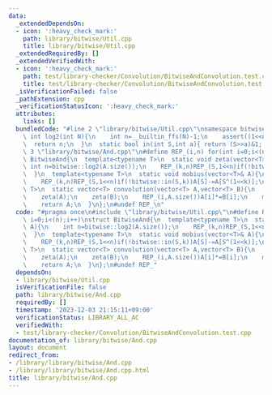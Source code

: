 ```yaml
---
data:
  _extendedDependsOn:
  - icon: ':heavy_check_mark:'
    path: library/bitwise/Util.cpp
    title: library/bitwise/Util.cpp
  _extendedRequiredBy: []
  _extendedVerifiedWith:
  - icon: ':heavy_check_mark:'
    path: test/library-checker/Convolution/BitwiseAndConvolution.test.cpp
    title: test/library-checker/Convolution/BitwiseAndConvolution.test.cpp
  _isVerificationFailed: false
  _pathExtension: cpp
  _verificationStatusIcon: ':heavy_check_mark:'
  attributes:
    links: []
  bundledCode: "#line 2 \"library/bitwise/Util.cpp\"\nnamespace bitwise{\n  static\
    \ int log2(int N){\n    int n=__builtin_ffs(N)-1;\n    assert((1<<n)==N);\n  \
    \  return n;\n  }\n  static bool in(int S,int a){ return (S>>a)&1; }\n}\n#line\
    \ 3 \"library/bitwise/And.cpp\"\n#define REP_(i,n) for(int i=0;i<(n);i++)\nstruct\
    \ BitwiseAnd{\n  template<typename T>\n  static void zeta(vector<T>& A){\n   \
    \ int n=bitwise::log2(A.size());\n    REP_(k,n)REP_(S,1<<n)if(!bitwise::in(S,k))A[S]+=A[S^(1<<k)];\n\
    \  }\n  template<typename T>\n  static void mobius(vector<T>& A){\n    int n=bitwise::log2(A.size());\n\
    \    REP_(k,n)REP_(S,1<<n)if(!bitwise::in(S,k))A[S]-=A[S^(1<<k)];\n  }\n  template<typename\
    \ T>\n  static vector<T> convolution(vector<T> A,vector<T> B){\n    assert(A.size()==B.size());\n\
    \    zeta(A);\n    zeta(B);\n    REP_(i,A.size())A[i]*=B[i];\n    mobius(A);\n\
    \    return A;\n  }\n};\n#undef REP_\n"
  code: "#pragma once\n#include \"library/bitwise/Util.cpp\"\n#define REP_(i,n) for(int\
    \ i=0;i<(n);i++)\nstruct BitwiseAnd{\n  template<typename T>\n  static void zeta(vector<T>&\
    \ A){\n    int n=bitwise::log2(A.size());\n    REP_(k,n)REP_(S,1<<n)if(!bitwise::in(S,k))A[S]+=A[S^(1<<k)];\n\
    \  }\n  template<typename T>\n  static void mobius(vector<T>& A){\n    int n=bitwise::log2(A.size());\n\
    \    REP_(k,n)REP_(S,1<<n)if(!bitwise::in(S,k))A[S]-=A[S^(1<<k)];\n  }\n  template<typename\
    \ T>\n  static vector<T> convolution(vector<T> A,vector<T> B){\n    assert(A.size()==B.size());\n\
    \    zeta(A);\n    zeta(B);\n    REP_(i,A.size())A[i]*=B[i];\n    mobius(A);\n\
    \    return A;\n  }\n};\n#undef REP_"
  dependsOn:
  - library/bitwise/Util.cpp
  isVerificationFile: false
  path: library/bitwise/And.cpp
  requiredBy: []
  timestamp: '2023-12-03 21:15:11+09:00'
  verificationStatus: LIBRARY_ALL_AC
  verifiedWith:
  - test/library-checker/Convolution/BitwiseAndConvolution.test.cpp
documentation_of: library/bitwise/And.cpp
layout: document
redirect_from:
- /library/library/bitwise/And.cpp
- /library/library/bitwise/And.cpp.html
title: library/bitwise/And.cpp
---
```

